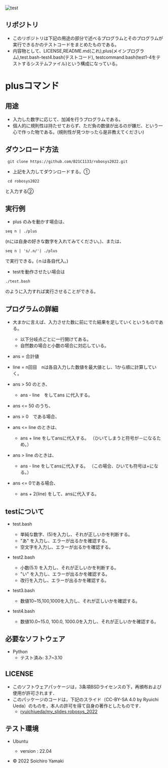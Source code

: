 ![test](https://github.com/B21C1133/robosys/actions/workflows/test.yml/badge.svg)

## リポジトリ
* このリポジトリは下記の用途の部分で述べるプログラムとそのプログラムが実行できるかのテストコードをまとめたものである。
* 内容物として、LICENSE,README.md(これ),plus(メインプログラム),test.bash-test4.bash(テストコード), testcommand.bash(test1-4をテストするシステムファイル)という構成になっている。

# plusコマンド

## 用途
* 入力した数字に応じて、加減を行うプログラムである。
* 個人的に規則性は持たせておらず、ただ負の数値が出るのが嫌だ、という一心で作った物である。(規則性が見つかったら是非教えてください)
## ダウンロード方法
```
 git clone https://github.com/B21C1133/robosys2022.git
```

* 上記を入力してダウンロードする。①
```
 cd robosys2022 
```
と入力する②

## 実行例
* plus のみを動かす場合は、
``` 
seq n | ./plus
```
(nには自身の好きな数字を入れてみてください。)、または、
```
seq n | 's/.n/'| ./plus 
```
で実行できる。(ｎは各自代入。)
* testを動作させたい場合は 
```
./test.bash
```
のように入力すれば実行させることができる。


## プログラムの詳細
* 大まかに言えば、入力させた数に前にでた結果を足していくというものである。
   * 以下分岐点ごとに一行開けてある。
   * 自然数の場合と小数の場合に対応している。
* ans = 合計値
* line = n回目　nは各自入力した数値を最大値とし、1から順に計算していく。

* ans > 50 のとき、
   * ans - line　をしてans に代入する。

* ans <= 50 のうち、

* ans > 0　である場合、

* ans <= line のときは、
   * ans + line をしてansに代入する。  （ひいてしまうと符号が－になるため。）

* ans > line のときは、
   * ans - line をしてansに代入する。  （この場合、ひいても符号は+になる。）

* ans <= 0である場合、
   * ans + 2(line) をして、ansに代入する。　

## testについて

* test.bash
   * 単純な数字、(5)を入力し、それが正しいかを判断する。
   * "あ"	を入力し、エラーが出るかを確認する。
   * 空文字を入力し、エラーが出るかを確認する。

* test2.bash
   * 小数(5.1) を入力し、それが正しいかを判断する。 
   * "い" を入力し、エラーが出るかを確認する。
   * 改行を入力し、エラーが出るかを確認する。

* test3.bash
   * 数値10~15,100,1000を入力し、それが正しいかを確認する。

* test4.bash
   * 数値10.0~15.0, 100.0, 1000.0を入力し、それが正しいかを確認する。

 
## 必要なソフトウェア
* Python
  * テスト済み: 3.7~3.10
## LICENSE
 * このソフトウェアパッケージは，3条項BSDライセンスの下，再頒布および使用が許可されます．
  * このパッケージのコードは，下記のスライド（CC-BY-SA 4.0 by Ryuichi Ueda）のものを，本人の許可を得て自身の著作としたものです．
      * [ryuichiueda/my_slides robosys_2022](https://github.com/ryuichiueda/my_slides/tree/master/robosys_2022)
 
## テスト環境
 * Ubuntu
   * version : 22.04

  * © 2022 Soichiro Yamaki
